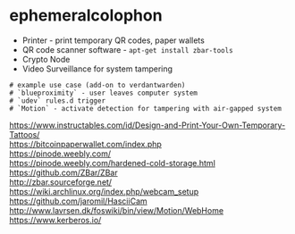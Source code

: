 # ephemeralcolophon

* Printer - print temporary QR codes, paper wallets  
* QR code scanner software - `apt-get install zbar-tools`  
* Crypto Node  
* Video Surveillance for system tampering  

```
# example use case (add-on to verdantwarden)  
# `blueproximity` - user leaves computer system  
# `udev` rules.d trigger  
# `Motion` - activate detection for tampering with air-gapped system
```

https://www.instructables.com/id/Design-and-Print-Your-Own-Temporary-Tattoos/  
https://bitcoinpaperwallet.com/index.php  
https://pinode.weebly.com/  
https://pinode.weebly.com/hardened-cold-storage.html  
https://github.com/ZBar/ZBar  
http://zbar.sourceforge.net/  
https://wiki.archlinux.org/index.php/webcam_setup  
https://github.com/jaromil/HasciiCam  
http://www.lavrsen.dk/foswiki/bin/view/Motion/WebHome  
https://www.kerberos.io/  
